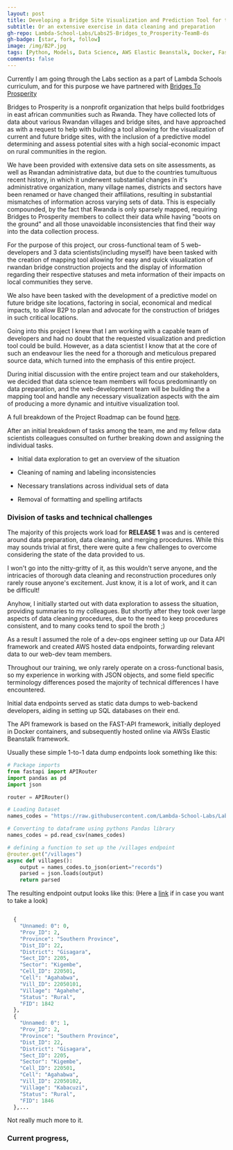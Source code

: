 ```yaml
---
layout: post
title: Developing a Bridge Site Visualization and Prediction Tool for the Bridges to Prosperity Organization
subtitle: Or an extensive exercise in data cleaning and preparation
gh-repo: Lambda-School-Labs/Labs25-Bridges_to_Prosperity-TeamB-ds
gh-badge: [star, fork, follow]
image: /img/B2P.jpg
tags: [Python, Models, Data Science, AWS Elastic Beanstalk, Docker, FastAPI]
comments: false
---
```


Currently I am going through the Labs section as a part of Lambda Schools curriculum, and for this purpose we have partnered with [Bridges To Prosperity](https://bridgestoprosperity.org/)

Bridges to Prosperity is a nonprofit organization that helps build footbridges in east african communities such as Rwanda. They have collected lots of data about various Rwandan villages and bridge sites, and have approached as with a request to help with building a tool allowing for the visualization of current and future bridge sites, with the inclusion of a predictive model determining and assess potential sites with a high social-economic impact on rural communities in the region.

We have been provided with extensive data sets on site assessments, as well as Rwandan administrative data, but due to the countries tumultuous recent history, in which it underwent substantial changes in it's administrative organization, many village names, districts and sectors have been renamed or have changed their affiliations, resulting in substantial mismatches of information across varying sets of data. This is especially compounded, by the fact that Rwanda is only sparsely mapped, requiring Bridges to Prosperity members to collect their data while having "boots on the ground" and all those unavoidable inconsistencies that find their way into the data collection process.   

For the purpose of this project, our cross-functional team of 5 web-developers and 3 data scientists(including myself) have been tasked with the creation of mapping tool allowing for easy and quick visualization of rwandan bridge construction projects and the display of information regarding their respective statuses and meta information of their impacts on local communities they serve.

We also have been tasked with the development of a predictive model on future bridge site locations, factoring in social, economical and medical impacts, to allow B2P to plan and advocate for the construction of bridges in such critical locations. 


Going into this project I knew that I am working with a capable team of developers and had no doubt that the requested visualization and prediction tool could be build. However, as a data scientist I know that at the core of such an endeavour lies the need for a thorough and meticulous prepared source data, which turned into the emphasis of this entire project.

During initial discussion with the entire project team and our stakeholders, we decided that data science team members will focus predominantly on data preparation, and the web-development team will be building the a mapping tool and handle any necessary visualization aspects with the aim of producing a more dynamic and intuitive visualization tool.  

A full breakdown of the Project Roadmap can be found [here](https://www.notion.so/Bridges-to-Prosperity-Roadmap-Student-Facing-2ba09fe5039e4e78931f85a282fb8617).

After an initial breakdown of tasks among the team, me and my fellow data scientists colleagues consulted on further breaking down and assigning the individual tasks.

- Initial data exploration to get an overview of the situation

- Cleaning of naming and labeling inconsistencies 

- Necessary translations across individual sets of data

- Removal of formatting and spelling artifacts


### Division of tasks and technical challenges

The majority of this projects work load for **RELEASE 1** was and is centered around data preparation, data cleaning, and merging procedures. While this may sounds trivial at first, there were quite a few challenges to overcome considering the state of the data provided to us.

I won't go into the nitty-gritty of it, as this wouldn't serve anyone, and the intricacies of thorough data cleaning and reconstruction procedures only rarely rouse anyone's excitement. Just know, it is a lot of work, and it can be difficult!

Anyhow, I initially started out with data exploration to assess the situation, providing summaries to my colleagues. But shortly after they took over large aspects of data cleaning procedures, due to the need to keep procedures consistent, and to many cooks tend to spoil the broth ;) 

As a result I assumed the role of a dev-ops engineer setting up our Data API framework and created AWS hosted data endpoints, forwarding relevant data to our web-dev team members. 

Throughout our training, we only rarely operate on a cross-functional basis, so my experience in working with JSON objects, and some field specific terminology differences posed the majority of technical differences I have encountered. 

Initial data endpoints served as static data dumps to web-backend developers, aiding in setting up SQL databases on their end.

The API framework is based on the FAST-API framework, initially deployed in Docker containers, and subsequently hosted online via AWSs Elastic Beanstalk framework.

Usually these simple 1-to-1 data dump endpoints look something like this:

```py
# Package imports
from fastapi import APIRouter
import pandas as pd
import json

router = APIRouter()

# Loading Dataset
names_codes = "https://raw.githubusercontent.com/Lambda-School-Labs/Labs25-Bridges_to_Prosperity-TeamB-ds/main/data/edit/Rwanda_Administrative_Levels_and_Codes_Province_through_Village_clean_2020-08-25.csv"

# Converting to dataframe using pythons Pandas library
names_codes = pd.read_csv(names_codes)

# defining a function to set up the /villages endpoint
@router.get("/villages")
async def villages():
    output = names_codes.to_json(orient="records")
    parsed = json.loads(output)
    return parsed

``````
The resulting endpoint output looks like this: (Here a [link](http://bridges-to-presperity-08272020.eba-3nqy3zpc.us-east-1.elasticbeanstalk.com/villages) if in case you want to take a look)

```py

  {
    "Unnamed: 0": 0,
    "Prov_ID": 2,
    "Province": "Southern Province",
    "Dist_ID": 22,
    "District": "Gisagara",
    "Sect_ID": 2205,
    "Sector": "Kigembe",
    "Cell_ID": 220501,
    "Cell": "Agahabwa",
    "Vill_ID": 22050101,
    "Village": "Agahehe",
    "Status": "Rural",
    "FID": 1842
  },
  {
    "Unnamed: 0": 1,
    "Prov_ID": 2,
    "Province": "Southern Province",
    "Dist_ID": 22,
    "District": "Gisagara",
    "Sect_ID": 2205,
    "Sector": "Kigembe",
    "Cell_ID": 220501,
    "Cell": "Agahabwa",
    "Vill_ID": 22050102,
    "Village": "Kabacuzi",
    "Status": "Rural",
    "FID": 1846
  },...

```

Not really much more to it.


### Current progress, 